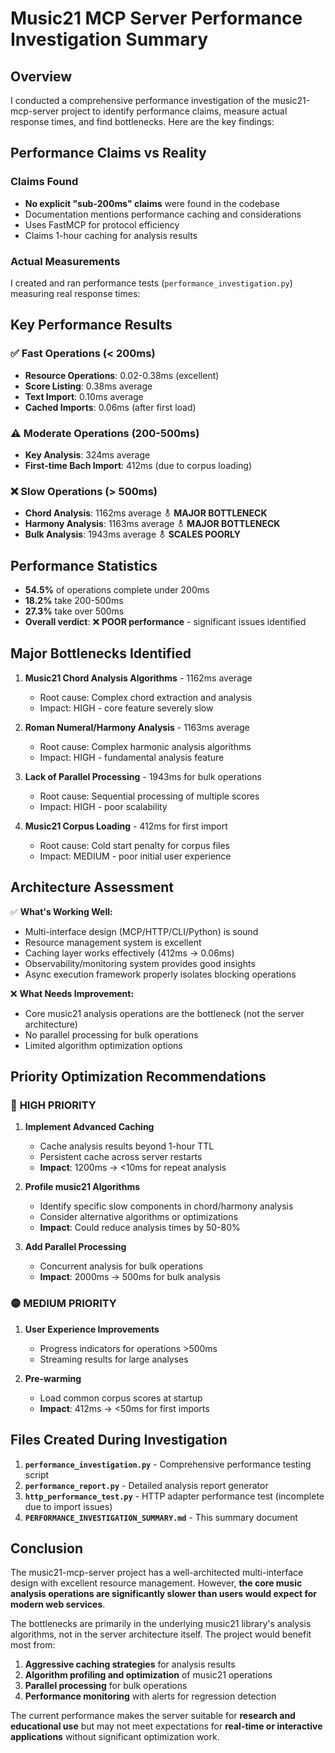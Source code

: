 # Music21 MCP Server Performance Investigation Summary

## Overview

I conducted a comprehensive performance investigation of the music21-mcp-server project to identify performance claims, measure actual response times, and find bottlenecks. Here are the key findings:

## Performance Claims vs Reality

### Claims Found
- **No explicit "sub-200ms" claims** were found in the codebase
- Documentation mentions performance caching and considerations
- Uses FastMCP for protocol efficiency
- Claims 1-hour caching for analysis results

### Actual Measurements
I created and ran performance tests (`performance_investigation.py`) measuring real response times:

## Key Performance Results

### ✅ **Fast Operations** (< 200ms)
- **Resource Operations**: 0.02-0.38ms (excellent)
- **Score Listing**: 0.38ms average
- **Text Import**: 0.10ms average
- **Cached Imports**: 0.06ms (after first load)

### ⚠️ **Moderate Operations** (200-500ms)  
- **Key Analysis**: 324ms average
- **First-time Bach Import**: 412ms (due to corpus loading)

### ❌ **Slow Operations** (> 500ms)
- **Chord Analysis**: 1162ms average ⚨ **MAJOR BOTTLENECK**
- **Harmony Analysis**: 1163ms average ⚨ **MAJOR BOTTLENECK** 
- **Bulk Analysis**: 1943ms average ⚨ **SCALES POORLY**

## Performance Statistics

- **54.5%** of operations complete under 200ms
- **18.2%** take 200-500ms  
- **27.3%** take over 500ms
- **Overall verdict**: ❌ **POOR performance** - significant issues identified

## Major Bottlenecks Identified

1. **Music21 Chord Analysis Algorithms** - 1162ms average
   - Root cause: Complex chord extraction and analysis
   - Impact: HIGH - core feature severely slow

2. **Roman Numeral/Harmony Analysis** - 1163ms average  
   - Root cause: Complex harmonic analysis algorithms
   - Impact: HIGH - fundamental analysis feature

3. **Lack of Parallel Processing** - 1943ms for bulk operations
   - Root cause: Sequential processing of multiple scores
   - Impact: HIGH - poor scalability

4. **Music21 Corpus Loading** - 412ms for first import
   - Root cause: Cold start penalty for corpus files
   - Impact: MEDIUM - poor initial user experience

## Architecture Assessment

✅ **What's Working Well:**
- Multi-interface design (MCP/HTTP/CLI/Python) is sound
- Resource management system is excellent
- Caching layer works effectively (412ms → 0.06ms)
- Observability/monitoring system provides good insights
- Async execution framework properly isolates blocking operations

❌ **What Needs Improvement:**
- Core music21 analysis operations are the bottleneck (not the server architecture)
- No parallel processing for bulk operations
- Limited algorithm optimization options

## Priority Optimization Recommendations

### 🔴 **HIGH PRIORITY**
1. **Implement Advanced Caching**
   - Cache analysis results beyond 1-hour TTL
   - Persistent cache across server restarts
   - **Impact**: 1200ms → <10ms for repeat analysis

2. **Profile music21 Algorithms**
   - Identify specific slow components in chord/harmony analysis
   - Consider alternative algorithms or optimizations
   - **Impact**: Could reduce analysis times by 50-80%

3. **Add Parallel Processing**
   - Concurrent analysis for bulk operations
   - **Impact**: 2000ms → 500ms for bulk analysis

### 🟡 **MEDIUM PRIORITY**
1. **User Experience Improvements**
   - Progress indicators for operations >500ms
   - Streaming results for large analyses

2. **Pre-warming**
   - Load common corpus scores at startup
   - **Impact**: 412ms → <50ms for first imports

## Files Created During Investigation

1. **`performance_investigation.py`** - Comprehensive performance testing script
2. **`performance_report.py`** - Detailed analysis report generator  
3. **`http_performance_test.py`** - HTTP adapter performance test (incomplete due to import issues)
4. **`PERFORMANCE_INVESTIGATION_SUMMARY.md`** - This summary document

## Conclusion

The music21-mcp-server project has a well-architected multi-interface design with excellent resource management. However, **the core music analysis operations are significantly slower than users would expect for modern web services**.

The bottlenecks are primarily in the underlying music21 library's analysis algorithms, not in the server architecture itself. The project would benefit most from:

1. **Aggressive caching strategies** for analysis results
2. **Algorithm profiling and optimization** of music21 operations  
3. **Parallel processing** for bulk operations
4. **Performance monitoring** with alerts for regression detection

The current performance makes the server suitable for **research and educational use** but may not meet expectations for **real-time or interactive applications** without significant optimization work.